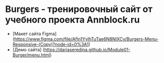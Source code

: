 # Burgers - тренировочный сайт от учебного проекта Annblock.ru

* [Макет сайта Figma] (https://www.figma.com/file/AfIn1YylhTuTae6N8NIXCy/Burgers-Menu-Responsive-(Copy)?node-id=0%3A1)
* [Демо сайта] (https://dariaseredina.github.io/Module01-Burger/menu.html)